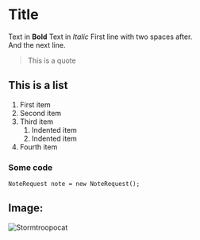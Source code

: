 # Title
Text in **Bold**
Text in *Italic*
First line with two spaces after.  
And the next line.
> This is a quote
## This is a list
1. First item
2. Second item
3. Third item
    1. Indented item
    2. Indented item
4. Fourth item 
### Some code
`NoteRequest note = new NoteRequest();`
## Image:
![Stormtroopocat](https://octodex.github.com/images/stormtroopocat.jpg "The Stormtroopocat")